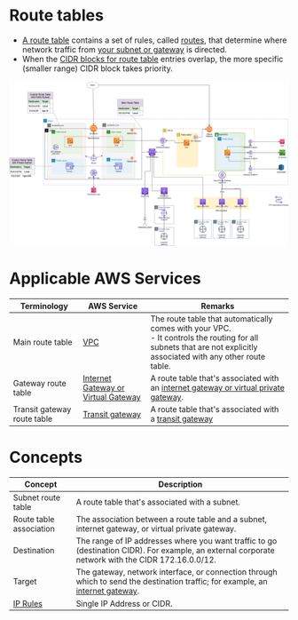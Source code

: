 # Route tables
- [A route table](https://docs.aws.amazon.com/vpc/latest/userguide/VPC_Route_Tables.html) contains a set of rules, called [routes](https://docs.aws.amazon.com/vpc/latest/userguide/VPC_Route_Tables.html), that determine where network traffic from [your subnet or gateway](../../../1_NetworkingAndContentDelivery/3_NetworkFoundationsVPC/InternetGateway.md) is directed. 
- When the [CIDR blocks for route table](https://docs.aws.amazon.com/vpc/latest/userguide/VPC_Route_Tables.html) entries overlap, the more specific (smaller range) CIDR block takes priority.

![img.png](../../../1_NetworkingAndContentDelivery/3_NetworkFoundationsVPC/assets/AWS_VPC.png)

# Applicable AWS Services

| Terminology                 | AWS Service                                                                                                               | Remarks                                                                                                                                                                    |
|-----------------------------|---------------------------------------------------------------------------------------------------------------------------|----------------------------------------------------------------------------------------------------------------------------------------------------------------------------|
| Main route table            | [VPC](../../../1_NetworkingAndContentDelivery/3_NetworkFoundationsVPC/Readme.md)                                          | The route table that automatically comes with your VPC. <br/>- It controls the routing for all subnets that are not explicitly associated with any other route table.      |
| Gateway route table         | [Internet Gateway or Virtual Gateway](../../../1_NetworkingAndContentDelivery/3_NetworkFoundationsVPC/InternetGateway.md) | A route table that's associated with an [internet gateway or virtual private gateway](../../../1_NetworkingAndContentDelivery/3_NetworkFoundationsVPC/InternetGateway.md). |
| Transit gateway route table | [Transit gateway](https://docs.aws.amazon.com/vpc/latest/tgw/tgw-route-tables.html)                                       | A route table that's associated with a [transit gateway](https://docs.aws.amazon.com/vpc/latest/tgw/tgw-route-tables.html)                                                 |

# Concepts

| Concept                                                                             | Description                                                                                                                                                                                                               |
|-------------------------------------------------------------------------------------|---------------------------------------------------------------------------------------------------------------------------------------------------------------------------------------------------------------------------|
| Subnet route table                                                                  | A route table that's associated with a subnet.                                                                                                                                                                            |
| Route table association                                                             | The association between a route table and a subnet, internet gateway, or virtual private gateway.                                                                                                                         |
| Destination                                                                         | The range of IP addresses where you want traffic to go (destination CIDR). For example, an external corporate network with the CIDR 172.16.0.0/12.                                                                        |
| Target                                                                              | The gateway, network interface, or connection through which to send the destination traffic; for example, an [internet gateway](../../../1_NetworkingAndContentDelivery/3_NetworkFoundationsVPC/InternetGateway.md).      |
| [IP Rules](../../../../1_HLDDesignComponents/0_SystemGlossaries/IPAddressRanges.md) | Single IP Address or CIDR.                                                                                                                                                                                                |